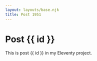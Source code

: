 ```yaml
---
layout: layouts/base.njk
title: Post 1951
---
```


# Post {{ id }}

This is post {{ id }} in my Eleventy project.
